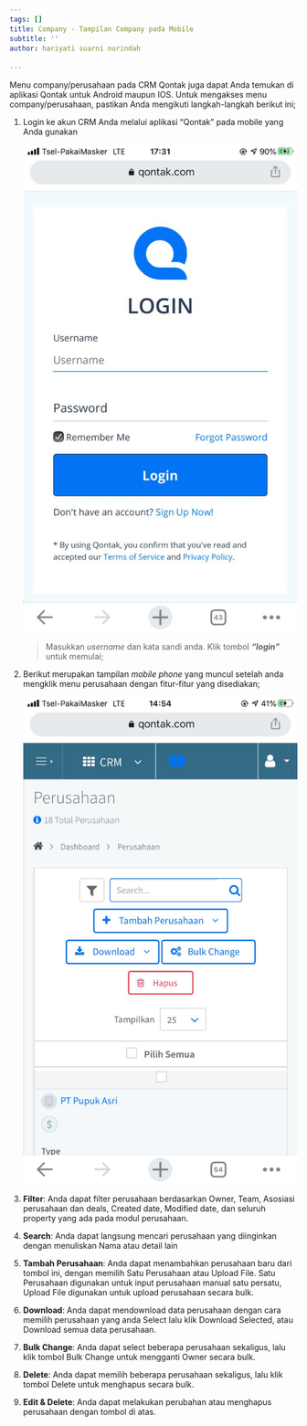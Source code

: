 ```yaml
---
tags: []
title: Company - Tampilan Company pada Mobile
subtitle: ''
author: hariyati suarni nurindah

---
```

Menu company/perusahaan pada CRM Qontak juga dapat Anda temukan di aplikasi Qontak untuk Android maupun IOS. Untuk mengakses menu company/perusahaan, pastikan Anda mengikuti langkah-langkah berikut ini;

1. Login ke akun CRM Anda melalui aplikasi “Qontak” pada mobile yang Anda gunakan

   ![](/uploads/tambahkontak4.jpeg)

   > Masukkan _username_ dan kata sandi anda. Klik tombol **_“login”_** untuk memulai;
2. Berikut merupakan tampilan _mobile phone_ yang muncul setelah anda mengklik menu perusahaan dengan fitur-fitur yang disediakan;

   ![](/uploads/tampilancompanymobile.jpeg)
3. **Filter**: Anda dapat filter perusahaan berdasarkan Owner, Team, Asosiasi perusahaan dan deals, Created date, Modified date, dan seluruh property yang ada pada modul perusahaan.
4. **Search**: Anda dapat langsung mencari perusahaan yang diinginkan dengan menuliskan Nama atau detail lain
5. **Tambah Perusahaan**: Anda dapat menambahkan perusahaan baru dari tombol ini, dengan memilih Satu Perusahaan atau Upload File. Satu Perusahaan digunakan untuk input perusahaan manual satu persatu, Upload File digunakan untuk upload perusahaan secara bulk.
6. **Download**: Anda dapat mendownload data perusahaan dengan cara memilih perusahaan yang anda Select lalu klik Download Selected, atau Download semua data perusahaan.
7. **Bulk Change**: Anda dapat select beberapa perusahaan sekaligus, lalu klik tombol Bulk Change untuk mengganti Owner secara bulk.
8. **Delete**: Anda dapat memilih beberapa perusahaan sekaligus, lalu klik tombol Delete untuk menghapus secara bulk.
9. **Edit & Delete**: Anda dapat melakukan perubahan atau menghapus perusahaan dengan tombol di atas.